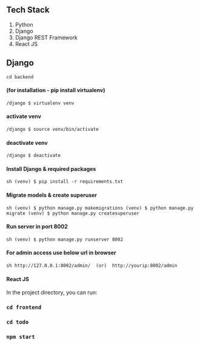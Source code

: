 

## Tech Stack
1. Python 
2. Django 
3. Django REST Framework 
4. React JS


## Django 

`cd backend`

#### (for installation - pip install virtualenv)
`/django $ virtualenv venv`

#### activate venv
`/django $ source venv/bin/activate`

#### deactivate venv
`/django $ deactivate`

#### Install Django & required packages
`sh
(venv) $ pip install -r requirements.txt
`



#### Migrate models & create superuser 
`sh
(venv) $ python manage.py makemigrations
(venv) $ python manage.py migrate
(venv) $ python manage.py createsuperuser
`

#### Run  server in port 8002
`sh
(venv) $ python manage.py runserver 8002
`
#### For admin access use below url in browser
`sh
http://127.0.0.1:8002/admin/  (or)  http://yourip:8002/admin  
`

#### React JS

In the project directory, you can run:

### `cd frontend`

### `cd todo`

### `npm start`